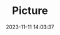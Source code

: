 ---
weight: 1
images:
- /images/edited/206.jpeg
title: Picture
date: 2023-11-11 14:03:37
tags:
- luminar
- work
---